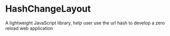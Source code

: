 # HashChangeLayout
A lightweight JavaScript library, help user use the url hash to develop a zero reload web application
